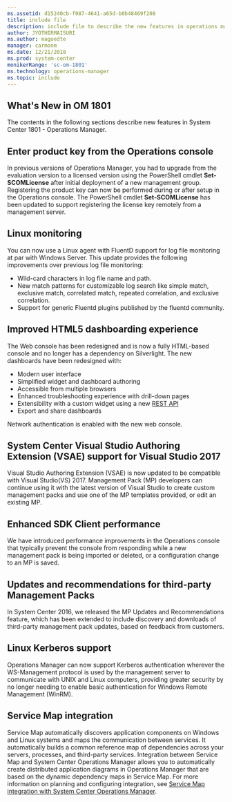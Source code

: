 ```yaml
---
ms.assetid: d15240cb-f087-4641-a65d-b0b48469f208
title: include file
description: include file to describe the new features in operations manager 1801
author: JYOTHIRMAISURI
ms.author: magoedte
manager: carmonm
ms.date: 12/21/2018
ms.prod: system-center
monikerRange: 'sc-om-1801'
ms.technology: operations-manager
ms.topic: include
---
```


## What's New in OM 1801

The contents in the following sections describe new features in System Center 1801 - Operations Manager.

## Enter product key from the Operations console

In previous versions of Operations Manager, you had to upgrade from the evaluation version to a licensed version using the PowerShell cmdlet **Set-SCOMLicense** after initial deployment of a new management group.  Registering the product key can now be performed during or after setup in the Operations console. The PowerShell cmdlet **Set-SCOMLicense** has been updated to support registering the license key remotely from a management server.

## Linux monitoring

You can now use a Linux agent with FluentD support for log file monitoring at par with Windows Server.  This update provides the following improvements over previous log file monitoring:

- Wild-card characters in log file name and path.
- New match patterns for customizable log search like simple match, exclusive match, correlated match, repeated correlation, and exclusive correlation.
- Support for generic Fluentd plugins published by the fluentd community.

## Improved HTML5 dashboarding experience
The Web console has been redesigned and is now a fully HTML-based console and no longer has a dependency on Silverlight.  The new dashboards have been redesigned with:  

* Modern user interface
* Simplified widget and dashboard authoring
* Accessible from multiple browsers
* Enhanced troubleshooting experience with drill-down pages
* Extensibility with a custom widget using a new [REST API](https://docs.microsoft.com/rest/operationsmanager)
* Export and share dashboards

Network authentication is enabled with the new web console.  

## System Center Visual Studio Authoring Extension (VSAE) support for Visual Studio 2017
Visual Studio Authoring Extension (VSAE) is now updated to be compatible with Visual Studio(VS) 2017. Management Pack (MP) developers can continue using it with the latest version of Visual Studio to create custom management packs and use one of the MP templates provided, or edit an existing MP.   

## Enhanced SDK Client performance
We have introduced performance improvements in the Operations console that typically prevent the console from responding while a new management pack is being imported or deleted, or a configuration change to an MP is saved.  

## Updates and recommendations for third-party Management Packs

In System Center 2016, we released the MP Updates and Recommendations feature, which has been extended to include discovery and downloads of third-party management pack updates, based on feedback from customers.

## Linux Kerberos support
Operations Manager can now support Kerberos authentication wherever the WS-Management protocol is used by the management server to communicate with UNIX and Linux computers, providing greater security by no longer needing to enable basic authentication for Windows Remote Management (WinRM).

## Service Map integration
Service Map automatically discovers application components on Windows and Linux systems and maps the communication between services. It automatically builds a common reference map of dependencies across your servers, processes, and third-party services. Integration between Service Map and System Center Operations Manager allows you to automatically create distributed application diagrams in Operations Manager that are based on the dynamic dependency maps in Service Map.  For more information on planning and configuring  integration, see [Service Map integration with System Center Operations Manager](https://docs.microsoft.com/azure/operations-management-suite/operations-management-suite-service-map-scom).  
